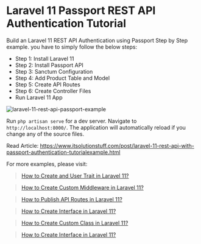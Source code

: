 # Laravel 11 Passport REST API Authentication Tutorial

  Build an Laravel 11 REST API Authentication using Passport Step by Step example. you have to simply follow the below steps:
  - Step 1: Install Laravel 11
  - Step 2: Install Passport API
  - Step 3: Sanctum Configuration
  - Step 4: Add Product Table and Model
  - Step 5: Create API Routes
  - Step 6: Create Controller Files
  - Run Laravel 11 App

![laravel-11-rest-api-passport-example](https://www.itsolutionstuff.com/upload/laravel-11-rest-api-passport.png)

 Run `php artisan serve` for a dev server. Navigate to `http://localhost:8000/`. The application will automatically reload if you change any of the source files.

 Read Article: https://www.itsolutionstuff.com/post/laravel-11-rest-api-with-passport-authentication-tutorialexample.html


For more examples, please visit:
> [How to Create and User Trait in Laravel 11?](https://www.itsolutionstuff.com/post/how-to-create-and-use-trait-in-laravel-11example.html)

> [How to Create Custom Middleware in Laravel 11?](https://www.itsolutionstuff.com/post/how-to-create-custom-middleware-in-laravel-11example.html)

> [How to Publish API Routes in Laravel 11?](https://www.itsolutionstuff.com/post/how-to-publish-api-route-file-in-laravel-11example.html)

> [How to Create Interface in Laravel 11?](https://www.itsolutionstuff.com/post/how-to-create-interface-in-laravel-11example.html)

> [How to Create Custom Class in Laravel 11?](https://www.itsolutionstuff.com/post/how-to-create-custom-class-in-laravel-11example.html)

> [How to Create Interface in Laravel 11?](https://www.itsolutionstuff.com/post/how-to-create-interface-in-laravel-11example.html)
